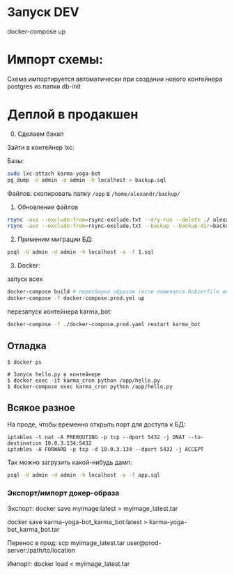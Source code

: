 # Запуск DEV

docker-compose up

# Импорт схемы:

Схема импортируется автоматически при создании нового
контейнера postgres из папки db-init


# Деплой в продакшен

0. Сделаем бэкап

Зайти в контейнер lxc:

Базы:

```sh
sudo lxc-attach karma-yoga-bot
pg_dump -U admin -d admin -h localhost > backup.sql
```

Файлов: скопировать папку ``/app`` в ``/home/alexandr/backup/``


1. Обновление файлов
```sh
rsync -avz --exclude-from=rsync-exclude.txt --dry-run --delete ./ alexandr@92.53.120.211:/home/alexandr/karma-yoga-bot/
rsync -avz --exclude-from=rsync-exclude.txt --backup --backup-dir=backup/ --delete ./ alexandr@92.53.120.211:/home/alexandr/karma-yoga-bot/
```

2. Применим миграции БД:
```sh
psql -U admin -d admin -h localhost -a -f 1.sql
```

3. Docker:

запуск всех
```sh
docker-compose build # пересборка образов (если поменялся Dokcerfile или cronjob)
docker-compose -f docker-compose.prod.yml up
```

перезапуск контейнера karma_bot:
```sh
docker-compose -f ./docker-compose.prod.yaml restart karma_bot
```


## Отладка

```
$ docker ps

# Запуск hello.py в контейнере
$ docker exec -it karma_cron python /app/hello.py
$ docker-compose exec karma_cron python /app/hello.py

```


## Всякое разное

На проде, чтобы временно открыть порт для доступа к БД:

```
iptables -t nat -A PREROUTING -p tcp --dport 5432 -j DNAT --to-destination 10.0.3.134:5432
iptables -A FORWARD -p tcp -d 10.0.3.134 --dport 5432 -j ACCEPT
```

Так можно загрузить какой-нибудь дамп:
```sh
psql -U admin -d admin -h localhost -a -f app.sql
```

### Экспорт/импорт докер-образа

Экспорт:
docker save myimage:latest > myimage_latest.tar

docker save karma-yoga-bot_karma_bot:latest > karma-yoga-bot_karma_bot.tar

Перенос в прод:
scp myimage_latest.tar user@prod-server:/path/to/location

Импорт:
docker load < myimage_latest.tar

